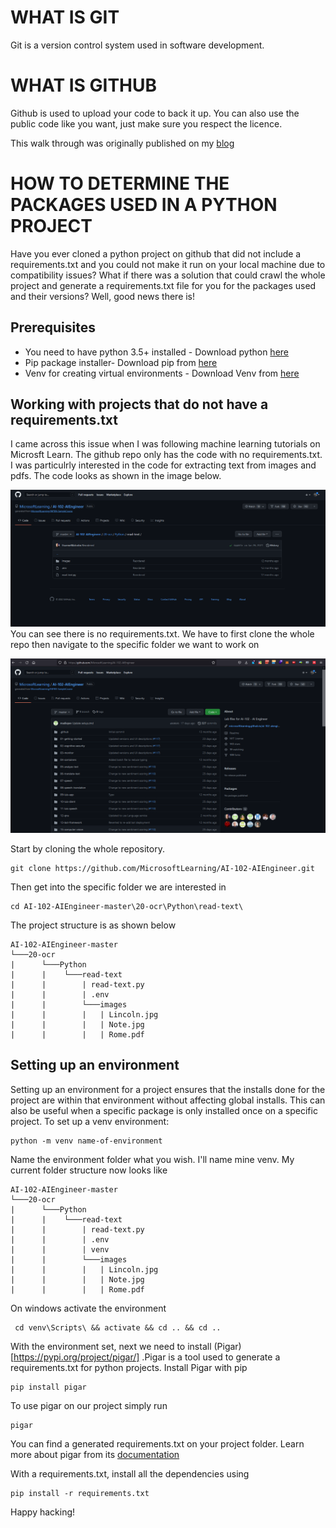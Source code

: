 # WHAT IS GIT
Git is a version control system used in software development.
# WHAT IS GITHUB

Github is used to upload your code to back it up. You can also use the public code like you want, just make sure you respect the licence.


This walk through was originally published on my [blog](https://wamaithanyamu.com/how-to-determine-the-packages-used-in-a-python-project)

# HOW TO DETERMINE THE PACKAGES USED IN A PYTHON PROJECT

Have you ever cloned a python project on github that did not include a requirements.txt and you could not make it run on your local machine due to compatibility issues? What if there was a solution that could crawl the whole project and generate a requirements.txt file for you for the packages used and their versions? Well, good news there is!

## Prerequisites
- You need to have python 3.5+ installed - Download python [here](https://www.python.org/downloads/)
- Pip package installer- Download pip from [here](https://pip.pypa.io/en/stable/cli/pip_download/)
- Venv for creating virtual environments - Download Venv from [here](https://docs.python.org/3/library/venv.html)

## Working with projects that do not have a requirements.txt

I came across this issue when I was following machine learning tutorials on Microsft Learn. The github repo only has the code with no requirements.txt. I was particulrly interested in the code for extracting text from images and pdfs. The code looks as shown in the image below.



![Ms Learn](mslearn.png)
You can see there is no requirements.txt. We have to first clone the whole repo then navigate to the specific folder we want to work on

![Ms Learn](repo.png)

Start by cloning the whole repository.

```shell
git clone https://github.com/MicrosoftLearning/AI-102-AIEngineer.git
```

Then get into the specific folder we are interested in

```shell
cd AI-102-AIEngineer-master\20-ocr\Python\read-text\ 
```
The project structure is as shown below
```
AI-102-AIEngineer-master
└───20-ocr
|      └───Python
|      |    └───read-text
|      |        | read-text.py
|      |        | .env
|      |        └───images
|      |        |   | Lincoln.jpg
|      |        |   | Note.jpg
|      |        |   | Rome.pdf

```

## Setting up an environment

Setting up an environment for a project ensures that the installs done for the project are within that environment without affecting global installs. This can also be useful when a specific package is only installed once on a specific project.
To set up a venv environment:

```shell
python -m venv name-of-environment
```
Name the environment folder what you wish. I'll name mine venv. My current folder structure now looks like
```
AI-102-AIEngineer-master
└───20-ocr
|      └───Python
|      |    └───read-text
|      |        | read-text.py
|      |        | .env
|      |        | venv
|      |        └───images
|      |        |   | Lincoln.jpg
|      |        |   | Note.jpg
|      |        |   | Rome.pdf

```

On windows activate the environment
```shell
 cd venv\Scripts\ && activate && cd .. && cd ..
```

With the environment set, next we need to install (Pigar)[https://pypi.org/project/pigar/] .Pigar is a tool used to generate a requirements.txt for python projects.
Install Pigar with pip

```shell
pip install pigar
```

To use pigar on our project simply run

```shell
pigar
```
You can find a generated requirements.txt on your project folder. Learn more about pigar from its  [documentation](https://pypi.org/project/pigar/)


With a requirements.txt, install all the dependencies using

```shell
pip install -r requirements.txt
```

Happy hacking! 
